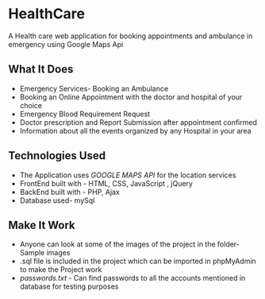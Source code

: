# HealthCare
A Health care web application for booking appointments and ambulance in emergency using Google Maps Api

## **What It Does**

- Emergency Services- Booking an Ambulance
- Booking an Online Appointment with the doctor and hospital of your choice
- Emergency Blood Requirement Request
- Doctor prescription and Report Submission after appointment confirmed
- Information about all the events organized by any Hospital in your area


## **Technologies Used**

- The Application uses *GOOGLE MAPS API* for the location services
- FrontEnd built with - HTML, CSS, JavaScript , jQuery
- BackEnd built with - PHP, Ajax
- Database used- mySql

## **Make It Work**

- Anyone can look at some of the images of the project in the folder-Sample images 
- .sql file is included in the project which can be imported in phpMyAdmin to make the Project work
- *passwords.txt* - Can find passwords to all the accounts mentioned in database for testing purposes

